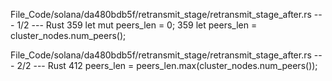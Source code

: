 File_Code/solana/da480bdb5f/retransmit_stage/retransmit_stage_after.rs --- 1/2 --- Rust
359     let mut peers_len = 0;                                                                                                                               359     let peers_len = cluster_nodes.num_peers();

File_Code/solana/da480bdb5f/retransmit_stage/retransmit_stage_after.rs --- 2/2 --- Rust
412         peers_len = peers_len.max(cluster_nodes.num_peers());                                                                                                

